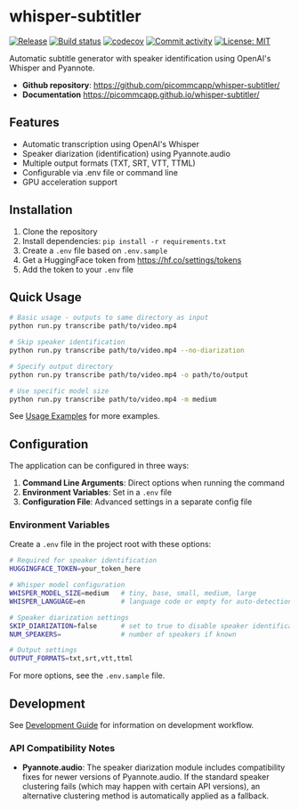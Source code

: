 # whisper-subtitler

[![Release](https://img.shields.io/github/v/release/picommcapp/whisper-subtitler)](https://img.shields.io/github/v/release/picommcapp/whisper-subtitler)
[![Build status](https://img.shields.io/github/actions/workflow/status/picommcapp/whisper-subtitler/main.yml?branch=main)](https://github.com/picommcapp/whisper-subtitler/actions/workflows/main.yml?query=branch%3Amain)
[![codecov](https://codecov.io/gh/picommcapp/whisper-subtitler/branch/main/graph/badge.svg)](https://codecov.io/gh/picommcapp/whisper-subtitler)
[![Commit activity](https://img.shields.io/github/commit-activity/m/picommcapp/whisper-subtitler)](https://img.shields.io/github/commit-activity/m/picommcapp/whisper-subtitler)
[![License: MIT](https://img.shields.io/badge/License-MIT-yellow.svg)](https://opensource.org/licenses/MIT)

Automatic subtitle generator with speaker identification using OpenAI's Whisper and Pyannote.

- **Github repository**: <https://github.com/picommcapp/whisper-subtitler/>
- **Documentation** <https://picommcapp.github.io/whisper-subtitler/>

## Features

- Automatic transcription using OpenAI's Whisper
- Speaker diarization (identification) using Pyannote.audio
- Multiple output formats (TXT, SRT, VTT, TTML)
- Configurable via .env file or command line
- GPU acceleration support

## Installation

1. Clone the repository
2. Install dependencies: `pip install -r requirements.txt`
3. Create a `.env` file based on `.env.sample`
4. Get a HuggingFace token from https://hf.co/settings/tokens
5. Add the token to your `.env` file

## Quick Usage

```bash
# Basic usage - outputs to same directory as input
python run.py transcribe path/to/video.mp4

# Skip speaker identification
python run.py transcribe path/to/video.mp4 --no-diarization

# Specify output directory
python run.py transcribe path/to/video.mp4 -o path/to/output

# Use specific model size
python run.py transcribe path/to/video.mp4 -m medium
```

See [Usage Examples](docs/usage-examples.md) for more examples.

## Configuration

The application can be configured in three ways:

1. **Command Line Arguments**: Direct options when running the command
2. **Environment Variables**: Set in a `.env` file
3. **Configuration File**: Advanced settings in a separate config file

### Environment Variables

Create a `.env` file in the project root with these options:

```bash
# Required for speaker identification
HUGGINGFACE_TOKEN=your_token_here

# Whisper model configuration 
WHISPER_MODEL_SIZE=medium   # tiny, base, small, medium, large
WHISPER_LANGUAGE=en         # language code or empty for auto-detection

# Speaker diarization settings
SKIP_DIARIZATION=false      # set to true to disable speaker identification
NUM_SPEAKERS=               # number of speakers if known

# Output settings
OUTPUT_FORMATS=txt,srt,vtt,ttml
```

For more options, see the `.env.sample` file.

## Development

See [Development Guide](docs/development.md) for information on development workflow.

### API Compatibility Notes

- **Pyannote.audio**: The speaker diarization module includes compatibility fixes for newer versions of Pyannote.audio. If the standard speaker clustering fails (which may happen with certain API versions), an alternative clustering method is automatically applied as a fallback.

